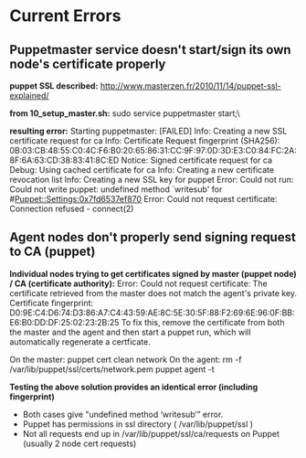 # Current Errors
## Puppetmaster service doesn't start/sign its own node's certificate properly

**puppet SSL described:**
http://www.masterzen.fr/2010/11/14/puppet-ssl-explained/



**from 10_setup_master.sh:**
sudo service puppetmaster start;\

**resulting error:**
Starting puppetmaster:                                     [FAILED]
Info: Creating a new SSL certificate request for ca
Info: Certificate Request fingerprint (SHA256): 0B:03:CB:48:55:C0:4C:F6:B0:20:65:86:31:CC:9F:97:0D:3D:E3:C0:84:FC:2A:8F:6A:63:CD:38:83:41:8C:ED
Notice: Signed certificate request for ca
Debug: Using cached certificate for ca
Info: Creating a new certificate revocation list
Info: Creating a new SSL key for puppet
Error: Could not run: Could not write puppet: undefined method `writesub' for #<Puppet::Settings:0x7fd6537ef870>
Error: Could not request certificate: Connection refused - connect(2)


## Agent nodes don't properly send signing request to CA (puppet)

**Individual nodes trying to get certificates signed by master (puppet node) / CA (certificate authority):**
Error: Could not request certificate: The certificate retrieved from the master does not match the agent's private key.
Certificate fingerprint: D0:9E:C4:D6:74:D3:86:A7:C4:43:59:AE:8C:5E:30:5F:88:F2:69:6E:96:0F:BB:E6:B0:DD:DF:25:02:23:2B:25
To fix this, remove the certificate from both the master and the agent and then start a puppet run, which will automatically regenerate a certficate.

On the master:
  puppet cert clean network
On the agent:
  rm -f /var/lib/puppet/ssl/certs/network.pem
  puppet agent -t


**Testing the above solution provides an identical error (including fingerprint)**


* Both cases give "undefined method ‘writesub’” error.
* Puppet has permissions in ssl directory ( /var/lib/puppet/ssl )
* Not all requests end up in /var/lib/puppet/ssl/ca/requests on Puppet (usually 2 node cert requests) 
